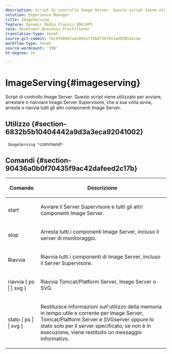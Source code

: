 ```yaml
---
description: Script di controllo Image Server. Questo script viene utilizzato per avviare, arrestare o riavviare Image Server Supervisore, che a sua volta avvia, arresta o riavvia tutti gli altri componenti Image Server.
solution: Experience Manager
title: ImageServing
feature: Dynamic Media Classic,SDK/API
role: Developer,Business Practitioner
translation-type: tm+mt
source-git-commit: f6c97606d7a4209427316d7367013ad9585a5cae
workflow-type: tm+mt
source-wordcount: '159'
ht-degree: 1%

---
```



# ImageServing{#imageserving}

Script di controllo Image Server. Questo script viene utilizzato per avviare, arrestare o riavviare Image Server Supervisore, che a sua volta avvia, arresta o riavvia tutti gli altri componenti Image Server.

## Utilizzo {#section-6832b5b10404442a9d3a3eca92041002}

` ImageServing *`command`*`

## Comandi {#section-90436a0b0f70435f9ac42dafeed2c17b}

<table id="table_692C6A043F9747C88929FF20373EC88C"> 
 <thead> 
  <tr> 
   <th colname="col1" class="entry"> <p>Comando </p> </th> 
   <th colname="col2" class="entry"> <p>Descrizione </p> </th> 
  </tr> 
 </thead>
 <tbody> 
  <tr> 
   <td colname="col1"> <p> <span class="codeph"> start  </span> </p> </td> 
   <td colname="col2"> <p> Avviare il Server Supervisore e tutti gli altri componenti Image Server. </p> </td> 
  </tr> 
  <tr> 
   <td colname="col1"> <p> <span class="codeph"> stop  </span> </p> </td> 
   <td colname="col2"> <p> Arresta tutti i componenti Image Server, incluso il server di monitoraggio. </p> </td> 
  </tr> 
  <tr> 
   <td colname="col1"> <p> <span class="codeph"> Riavvia </span> </p> </td> 
   <td colname="col2"> <p>Riavvia tutti i componenti di Image Server, incluso il Server Supervisore. </p> </td> 
  </tr> 
  <tr> 
   <td colname="col1"> <p> <span class="codeph"> riavvia { ps | | svg }  </span> </p> </td> 
   <td colname="col2"> <p> Riavvia Tomcat/Platform Server, Image Server o SVG. </p> </td> 
  </tr> 
  <tr> 
   <td colname="col1"> <p> <span class="codeph"> stato [ ps | | svg ]  </span> </p> </td> 
   <td colname="col2"> <p>Restituisce informazioni sull'utilizzo della memoria in tempo utile e corrente per Image Server, Tomcat/Platform Server e SVGserver oppure lo stato solo per il server specificato; se non è in esecuzione, viene restituito un messaggio informativo. </p> </td> 
  </tr> 
 </tbody> 
</table>

